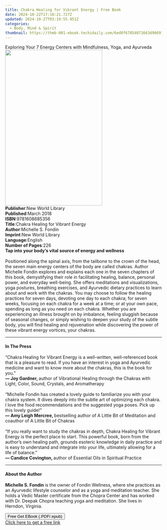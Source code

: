 ```yaml
---
title: Chakra Healing for Vibrant Energy | Free Book
date: 2024-10-22T17:18:21.727Z
updated: 2024-10-27T03:19:55.951Z
categories:
  - Body, Mind & Spirit
thumbnail: https://thmb-001-ebook.techidaily.com/6ed8f67854071663d96691ada1ad72dec2a07916aae0ff6a54b34965c2df86ad.jpg
---
```

<main id="book-container">
  <div class="flex flex-col">
    <div class="book-brief flex-1 py-6 px-4 sm:p-6 md:py-10 md:px-8">
      <!-- brief-->
      <div class="book-brief-main">
        Exploring Your 7 Energy Centers with Mindfulness, Yoga, and Ayurveda
      </div>
    </div>
    <div
      class="book-meta-info flex-1 grid gap-4 col-start-1 col-end-3 row-start-1 sm:mb-6 sm:grid-cols-4 lg:gap-6 lg:col-start-2 lg:row-end-6 lg:row-span-6 lg:mb-0"
    >
      <div
        class="book-meta-info-left place-content-center mt-4 p-4 text-sm leading-6 col-start-2 col-span-2 dark:text-slate-400"
      >
        <img
          class="w-full h-500 object-cover rounded-lg sm:h-255 sm:col-span-2 lg:col-span-full"
          src="https://img-001-ebook.techidaily.com/56537ec19a4964c870ea7341159c12c037c5b558d8c2dc7f37a5c549b57eae50.jpg"
          alt=""
          width="312"
          height="500"
        />
      </div>
      <div
        class="book-meta-info-right mt-2 col-start-1 row-start-2 col-span-3 self-center"
      >
        <!-- meta data  -->
        <div class="flex flex-col px-4 md:px-8">
          <div class="flex-1">
            <strong>Publisher</strong>:<span class="px-2"
              >New World Library</span
            >
          </div>
          <div class="flex-1">
            <strong>Published</strong>:<span class="px-2">March 2018</span>
          </div>
          <div class="flex-1">
            <strong>ISBN</strong>:<span class="px-2">9781608685356</span>
          </div>
          <div class="flex-1">
            <strong>Title</strong>:<span class="px-2"
              >Chakra Healing for Vibrant Energy</span
            >
          </div>
          <div class="flex-1">
            <strong>Author</strong>:<span class="px-2">Michelle S. Fondin</span>
          </div>
          <div class="flex-1">
            <strong>Imprint</strong>:<span class="px-2">New World Library</span>
          </div>
          <div class="flex-1">
            <strong>Language</strong>:<span class="px-2">English</span>
          </div>
          <div class="flex-1">
            <strong>Number of Pages</strong>:<span class="px-2">226</span>
          </div>
        </div>
      </div>
    </div>
    <div class="book-description flex-1 py-6 px-4 sm:p-6 md:py-10 md:px-8">
      <div class="book-description-main">
        <div accordion-content="" id="description">
          <strong
            >Tap into your body’s vital source of energy and wellness<br /></strong
          ><br />
          Positioned along the spinal axis, from the tailbone to the crown of
          the head, the seven main energy centers of the body are called
          chakras. Author Michelle Fondin explores and explains each one in the
          seven chapters of this book, demystifying their role in facilitating
          healing, balance, personal power, and everyday well-being. She offers
          meditations and visualizations, yoga postures, breathing exercises,
          and Ayurvedic dietary practices to learn about and work with the
          chakras. You may choose to follow the healing practices for seven
          days, devoting one day to each chakra; for seven weeks, focusing on
          each chakra for a week at a time; or at your own pace, spending as
          long as you need on each chakra. Whether you are experiencing an
          illness brought on by imbalance, feeling sluggish because of seasonal
          changes, or simply wishing to deepen your study of the subtle body,
          you will find healing and rejuvenation while discovering the power of
          these vibrant energy vortices, your chakras.
        </div>
      </div>
    </div>
    <div class="book-excerpts flex-1 py-6 px-4 sm:p-6 md:py-10 md:px-8">
      <!-- excerpts-->
      <div class="book-excerpts-main">
        <hr />
        <h4 class="placeholder placeholder-heading">
          <span>In The Press</span>
        </h4>
        <p>
          “Chakra Healing for Vibrant Energy is a well-written, well-referenced
          book that is a pleasure to read. If you have an interest in yoga and
          Ayurvedic medicine and want to know more about the chakras, this is
          the book for you.”<br />
          <strong>— Joy Gardner, </strong>author of Vibrational Healing through
          the Chakras with Light, Color, Sound, Crystals, and Aromatherapy<br />
          <br />
          “Michelle Fondin has created a lovely guide to familiarize you with
          your chakra system. It dives deeply into the subtle art of optimizing
          each chakra. I love the food recommendations and the suggested yoga
          poses. Pick up this lovely guide!”<br />
          <strong>— Amy Leigh Mercree, </strong>bestselling author of A Little
          Bit of Meditation and coauthor of A Little Bit of Chakras<br />
          <br />
          “If you really want to study the chakras in depth, Chakra Healing for
          Vibrant Energy is the perfect place to start. This powerful book, born
          from the author’s own healing path, grounds esoteric knowledge in
          daily practice and is easy to understand and integrate into your life,
          ultimately allowing for a life of balance.”<br />
          <strong>— Candice Covington, </strong>author of Essential Oils in
          Spiritual Practice
        </p>
      </div>
    </div>
    <div class="book-about-author flex-1 py-6 px-4 sm:p-6 md:py-10 md:px-8">
      <!-- about author-->
      <div class="book-main-author-main">
        <hr />
        <h4 class="placeholder placeholder-heading">
          <span>About the Author</span>
        </h4>
        <p>
          <strong>Michelle S. Fondin </strong>is the owner of Fondin Wellness,
          where she practices as an Ayurvedic lifestyle counselor and as a yoga
          and meditation teacher. She holds a Vedic Master certificate from the
          Chopra Center and has worked with Dr. Deepak Chopra teaching yoga and
          meditation. She lives in Herndon, Virginia.
        </p>
      </div>
    </div>
    <div class="book-free-get flex-1 py-6 px-4 sm:p-6 md:py-10 md:px-8">
      <button
        id="btn-free-get"
        class="bg-blue-500 hover:bg-blue-700 text-white font-bold py-2 px-4 rounded"
      >
        Free Get EBook (.PDF/.epub)
      </button>
      <div id="countdown-display" class="px-2 text-lg mt-2"></div>
      <a
        id="free-link"
        class="hidden bg-blue-500 hover:bg-blue-700 text-white font-bold py-2 px-4 rounded"
        href="https://www.ebooks.com/en-us/book/95960124/chakra-healing-for-vibrant-energy/michelle-s-fondin/"
        target="_blank"
        >Click here to get a free link</a
      >
    </div>
    <script>
      let countdownTime = 0;
      let countdownInterval = null;
      document
        .getElementById('btn-free-get')
        .addEventListener('click', startCountdown);
      function startCountdown() {
        countdownTime = new Date().getTime() + 60000 * 3;
        countdownInterval = setInterval(updateCountdown, 1000);
        document.getElementById('btn-free-get').disabled = true;
        document
          .getElementById('btn-free-get')
          .classList.add('bg-gray-500', 'cursor-not-allowed');
      }
      function updateCountdown() {
        let currentTime = new Date().getTime();
        let timeLeft = countdownTime - currentTime;
        let secondsLeft = Math.floor(timeLeft / 1000);
        document.getElementById('countdown-display').innerHTML =
          `Remaining time: ${secondsLeft} seconds.`;
        if (secondsLeft <= 0) {
          clearInterval(countdownInterval);
          document.getElementById('btn-free-get').classList.add('hidden');
          document.getElementById('free-link').classList.remove('hidden');
          document.getElementById('countdown-display').innerHTML = '';
        }
      }
    </script>
  </div>
</main>

<ins class="adsbygoogle"
      style="display:block"
      data-ad-client="ca-pub-7571918770474297"
      data-ad-slot="8358498916"
      data-ad-format="auto"
      data-full-width-responsive="true"></ins>
    